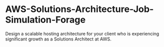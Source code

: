 # AWS-Solutions-Architecture-Job-Simulation-Forage
Design a scalable hosting architecture for your client who is experiencing significant growth as a Solutions Architect at AWS.
